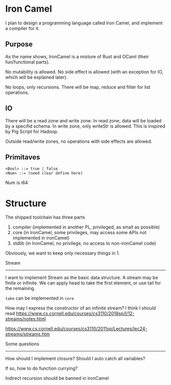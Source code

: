 Iron Camel
==========

I plan to design a programming language called Iron Camel, and implement a compiler for it.

Purpose
---------
As the name shows, IronCamel is a mixture of Rust and OCaml (their fun/functional parts). 

No mutability is allowed. No side effect is allowed (with an exception for IO, which will be explained later).

No loops, only recursions. There will be map, reduce and filter for list operations.


IO
------
There will be a read zone and write zone. In read zone, data will be loaded by a specifid schema. In write zone, only writeStr is allowed.
This is inspired by Pig Script for Hadoop.

Outside read/write zones, no operations with side effects are allowed.



Primitaves
-------

```
<Bool> ::= true | false
<Num> ::= (need clear define here)
```

Num is i64



Structure
=======

The shipped toolchain has three parts

1. compiler (implemented in another PL, privileged, as small as possible)
2. core (in IronCamel, some privileges, may access some APIs not implemented in ironCamel)
3. stdlib (in IronCamel, no privilege, no access to non-ironCamel code)

Obviously, we want to keep only necessary things in 1.





Stream

-------

I want to implement Stream as the basic data structure. A stream may be finite or infinite. We can apply head to take the first element, or use tail for the remaining.

`take` can be implemented in `core`



How may I express the constructor of an infinite stream? I think I should read https://www.cs.cornell.edu/courses/cs3110/2018sp/l/12-streams/notes.html

https://www.cs.cornell.edu/courses/cs3110/2011sp/Lectures/lec24-streams/streams.htm





Some questions

-----

How should I implement closure? Should I auto catch all variables?

If so, how to do function currying?

Indirect recursion should be banned in ironCamel

